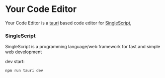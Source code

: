 # Your Code Editor
Your Code Editor is a [tauri](https://tauri.app/) based code editor for [SingleScript](https://github.com/QWERN-9876r/Qweron), 
### SingleScript 
SingleScript is a programming language/web framework for fast and simple web development

dev start:

    npm run tauri dev